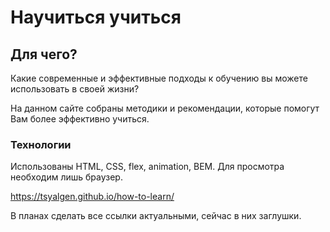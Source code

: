 # Научиться учиться


## Для чего?

Какие современные и эффективные подходы к обучению вы можете использовать в своей жизни?

На данном сайте собраны методики и рекомендации, которые помогут Вам более эффективно учиться.

### Технологии

Использованы HTML, CSS, flex, animation, BEM. Для просмотра необходим лишь браузер.

https://tsyalgen.github.io/how-to-learn/

В планах сделать все ссылки актуальными, сейчас в них заглушки.
